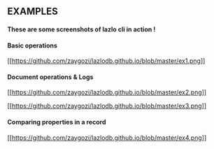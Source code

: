 ## EXAMPLES
#### These are some screenshots of lazlo cli in action !

#### Basic operations
[[https://github.com/zaygozi/lazlodb.github.io/blob/master/ex1.png]]

#### Document operations & Logs
[[https://github.com/zaygozi/lazlodb.github.io/blob/master/ex2.png]]

[[https://github.com/zaygozi/lazlodb.github.io/blob/master/ex3.png]]

#### Comparing properties in a record
[[https://github.com/zaygozi/lazlodb.github.io/blob/master/ex4.png]]
